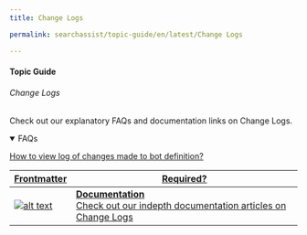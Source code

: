 ```yaml
---
title: Change Logs

permalink: searchassist/topic-guide/en/latest/Change Logs

---
```


#### Topic Guide
###### Change Logs

  Check out our explanatory FAQs and documentation links on Change Logs.

<details open>
  <summary>FAQs
  </summary>

<a class="doc-link" target="_blank" href="https://developer.kore.ai/docs/bots/bot-settings/bot-management/bot-management-2/#Viewing_the_Bot_Change_Log">
 
  How to view log of changes made to bot definition?

</a>
  

</details>

<a class="doc-link" target="_blank" href="https://developer.kore.ai/docs/bots/bot-settings/bot-management/bot-management-2/#Viewing_the_Bot_Change_Log">
 

| Frontmatter | Required? |
|-------------|-------------|
| ![alt text](images/docIcon.svg "Title") | **Documentation**  <br /> Check out our indepth documentation articles on Change Logs | 


</a>

